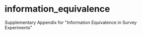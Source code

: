 # information_equivalence
 Supplementary Appendix for "Information Equivalence in Survey Experiments"
